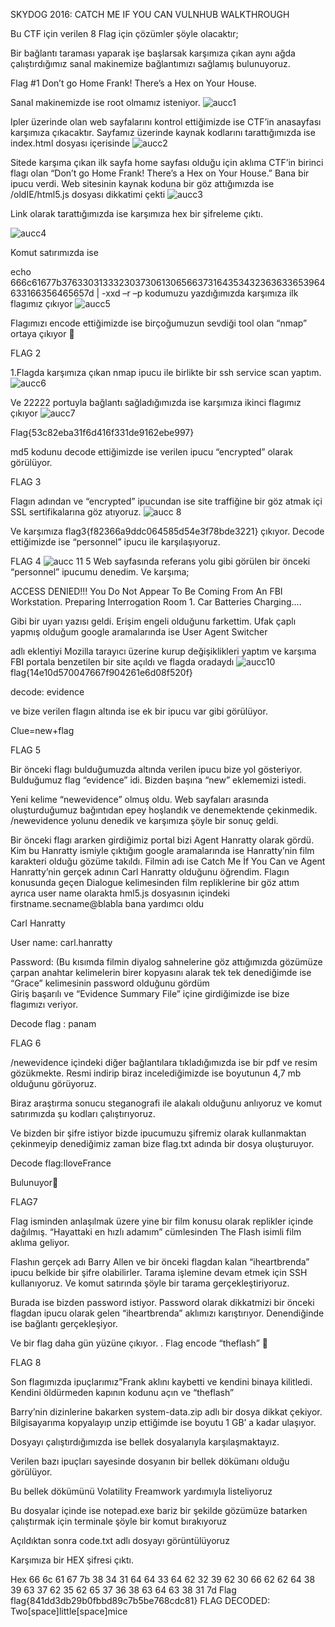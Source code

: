 SKYDOG 2016: CATCH ME IF YOU CAN VULNHUB WALKTHROUGH

Bu CTF için verilen 8 Flag için çözümler şöyle olacaktır;

Bir bağlantı taraması yaparak işe başlarsak karşımıza çıkan aynı ağda çalıştırdığımız sanal makinemize bağlantımızı sağlamış bulunuyoruz.

Flag #1 Don’t go Home Frank! There’s a Hex on Your House.

Sanal makinemizde ise root olmamız isteniyor.
![aucc1](https://cloud.githubusercontent.com/assets/26259124/23982564/d3d7ad02-0a16-11e7-91c2-fac06ccf24d3.PNG)

Ipler üzerinde olan web sayfalarını kontrol ettiğimizde ise CTF’in anasayfası karşımıza çıkacaktır.
Sayfamız üzerinde kaynak kodlarını tarattığımızda ise index.html dosyası içerisinde
![aucc2](https://cloud.githubusercontent.com/assets/26259124/23982566/d3d8eb40-0a16-11e7-8167-f0a001f71e13.PNG)
 
Sitede karşıma çıkan ilk sayfa home sayfası olduğu için aklıma CTF’in birinci flagı olan 
“Don’t go Home Frank! There’s a Hex on Your House.”
 Bana bir ipucu verdi. Web sitesinin kaynak koduna bir göz attığımızda ise /oldIE/html5.js dosyası dikkatimi çekti 
 ![aucc3](https://cloud.githubusercontent.com/assets/26259124/23982565/d3d90f12-0a16-11e7-9d87-b9510a86e92d.PNG)

Link olarak tarattığımızda ise karşımıza hex bir şifreleme çıktı.

![aucc4](https://cloud.githubusercontent.com/assets/26259124/23982568/d3dadf86-0a16-11e7-9d5d-1738ebcdc339.PNG)


 
Komut satırımızda ise 

echo 666c61677b37633031333230373061306566373164353432363633653964633166356465657d | -xxd –r –p kodumuzu yazdığımızda karşımıza ilk flagımız çıkıyor 
![aucc5](https://cloud.githubusercontent.com/assets/26259124/23982555/d3a4bc9e-0a16-11e7-942c-179db0b141a7.PNG)
 
Flagımızı encode ettiğimizde ise birçoğumuzun sevdiği tool olan “nmap” ortaya çıkıyor 

FLAG 2

1.Flagda karşımıza çıkan nmap ipucu ile birlikte bir ssh service scan yaptım.
![aucc6](https://cloud.githubusercontent.com/assets/26259124/23982554/d3a3f520-0a16-11e7-804f-347f918be6ee.PNG)



Ve 22222 portuyla bağlantı sağladığımızda ise karşımıza ikinci flagımız çıkıyor 
![aucc7](https://cloud.githubusercontent.com/assets/26259124/23982551/d3a14898-0a16-11e7-8a9f-98701e86c7e2.PNG)
 
Flag{53c82eba31f6d416f331de9162ebe997} 

md5 kodunu decode ettiğimizde ise verilen ipucu “encrypted” olarak görülüyor.




FLAG 3

Flagın adından ve “encrypted”  ipucundan ise site traffiğine bir göz atmak içi SSL sertifikalarına göz atıyoruz.
![aucc 8](https://cloud.githubusercontent.com/assets/26259124/23982550/d3a12606-0a16-11e7-9edb-fd18e508043f.PNG)
 
Ve karşımıza  flag3{f82366a9ddc064585d54e3f78bde3221} çıkıyor. Decode ettiğimizde ise “personnel” ipucu ile karşılaşıyoruz.



FLAG 4
![aucc 11 5](https://cloud.githubusercontent.com/assets/26259124/23982558/d3bc6b46-0a16-11e7-8a68-029287e54adf.png)
Web sayfasında referans yolu gibi görülen bir önceki “personnel” ipucumu denedim. Ve karşıma;

ACCESS DENIED!!! You Do Not Appear To Be Coming From An FBI Workstation. Preparing Interrogation Room 1. Car Batteries Charging....

Gibi bir uyarı yazısı geldi. Erişim engeli olduğunu farkettim. Ufak çaplı yapmış olduğum google aramalarında ise User Agent Switcher 

adlı eklentiyi Mozilla tarayıcı üzerine kurup değişiklikleri yaptım ve karşıma FBI portala benzetilen bir site açıldı ve flagda oradaydı 
  ![aucc10](https://cloud.githubusercontent.com/assets/26259124/23982552/d3a1831c-0a16-11e7-83a9-08f5ece56b5d.PNG)
flag{14e10d570047667f904261e6d08f520f} 

decode: evidence

ve bize verilen flagın altında ise ek bir ipucu var gibi görülüyor.  

Clue=new+flag
 
FLAG 5

Bir önceki flagı bulduğumuzda altında verilen ipucu bize yol gösteriyor. Bulduğumuz flag “evidence” idi. Bizden başına “new” eklememizi istedi.

Yeni kelime “newevidence” olmuş oldu. Web sayfaları arasında oluşturduğumuz bağıntıdan epey hoşlandık ve denemektende çekinmedik. /newevidence yolunu denedik ve karşımıza şöyle bir sonuç geldi.
 
Bir önceki flagı ararken girdiğimiz portal bizi Agent Hanratty olarak gördü. Kim bu Hanratty ismiyle çıktığım google aramalarında ise Hanratty’nin film karakteri olduğu gözüme takıldı. Filmin adı ise Catch Me İf You Can ve Agent Hanratty’nin gerçek adının Carl Hanratty olduğunu öğrendim. Flagın konusunda geçen Dialogue kelimesinden film repliklerine bir göz attım ayrıca user name olarakta hml5.js dosyasının içindeki firstname.secname@blabla bana yardımcı oldu 

Carl Hanratty

User name: carl.hanratty

Password: (Bu kısımda filmin diyalog sahnelerine göz attığımızda gözümüze çarpan anahtar kelimelerin birer kopyasını alarak tek tek 
denediğimde ise “Grace” kelimesinin password olduğunu gördüm  
Giriş başarılı ve “Evidence Summary File” içine girdiğimizde ise bize flagımızı veriyor.
 
Decode flag : panam

FLAG 6 

/newevidence içindeki diğer bağlantılara tıkladığımızda ise bir pdf ve resim gözükmekte.
Resmi indirip biraz incelediğimizde ise boyutunun 4,7 mb olduğunu görüyoruz.

Biraz araştırma sonucu steganografi ile alakalı olduğunu anlıyoruz ve komut satırımızda şu kodları çalıştırıyoruz.
 

Ve bizden bir şifre istiyor bizde ipucumuzu şifremiz olarak kullanmaktan çekinmeyip denediğimiz zaman bize flag.txt adında bir dosya oluşturuyor.
 

Decode flag:IloveFrance

Bulunuyor

FLAG7

Flag isminden anlaşılmak üzere yine bir film konusu olarak replikler içinde dağılmış.
“Hayattaki en hızlı adamım” cümlesinden The Flash isimli film aklıma geliyor.

Flashın gerçek adı Barry Allen ve bir önceki flagdan kalan “iheartbrenda” ipucu belkide bir şifre olabilirler.
Tarama işlemine devam etmek için SSH kullanıyoruz. Ve komut satırında şöyle bir tarama gerçekleştiriyoruz. 

Burada ise bizden password istiyor. Password olarak dikkatmizi bir önceki flagdan ipucu olarak gelen “iheartbrenda” aklımızı karıştırıyor. Denendiğinde ise bağlantı gerçekleşiyor.





Ve bir flag daha gün yüzüne çıkıyor.
 .
Flag encode “theflash” 







FLAG 8

Son flagımızda ipuçlarımız”Frank aklını kaybetti ve kendini binaya kilitledi. Kendini öldürmeden kapının kodunu açın ve “theflash” 

Barry’nin dizinlerine bakarken system-data.zip adlı bir dosya dikkat çekiyor. Bilgisayarıma kopyalayıp unzip ettiğimde ise boyutu 1 GB’ a kadar ulaşıyor. 

Dosyayı çalıştırdığımızda ise bellek dosyalarıyla karşılaşmaktayız.

Verilen bazı ipuçları sayesinde dosyanın bir bellek dökümanı olduğu görülüyor.

Bu bellek dökümünü Volatility Freamwork yardımıyla listeliyoruz 

Bu dosyalar içinde ise notepad.exe bariz bir şekilde gözümüze batarken çalıştırmak için terminale şöyle bir komut bırakıyoruz
 


Açıldıktan sonra code.txt adlı dosyayı görüntülüyoruz
 

Karşımıza bir HEX şifresi çıktı.

Hex	66 6c 61 67 7b 38 34 31 64 64 33 64 62 32 39 62 30 66 62 62 64 38 39 63 37 62 35 62 65 37 36 38 63 64 63 38 31 7d
Flag	flag{841dd3db29b0fbbd89c7b5be768cdc81}
 FLAG DECODED: Two[space]little[space]mice
